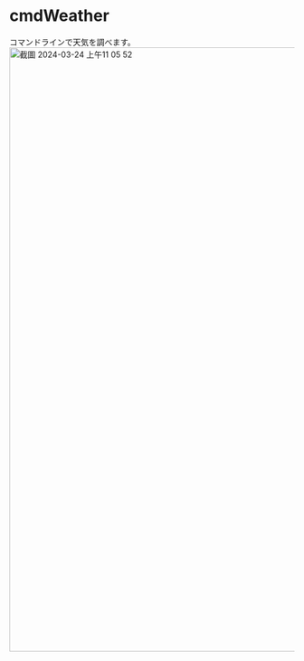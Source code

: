 # cmdWeather
コマンドラインで天気を調べます。
<img width="1066" alt="截圖 2024-03-24 上午11 05 52" src="https://github.com/EdwardPiano/cmdWeather/assets/85467985/04f41820-08b3-4354-9313-ce4ca8e517f1">
